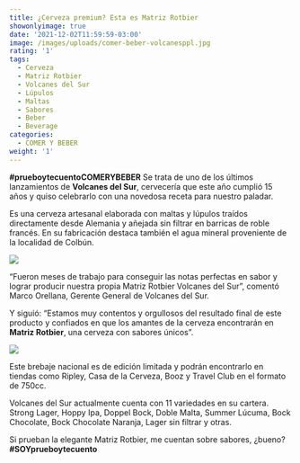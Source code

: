 ```yaml
---
title: ¿Cerveza premium? Esta es Matriz Rotbier
showonlyimage: true
date: '2021-12-02T11:59:59-03:00'
image: /images/uploads/comer-beber-volcanesppl.jpg
rating: '1'
tags:
  - Cerveza
  - Matriz Rotbier
  - Volcanes del Sur
  - Lúpulos
  - Maltas
  - Sabores
  - Beber
  - Beverage
categories:
  - COMER Y BEBER
weight: '1'
---
```

**\#prueboytecuentoCOMERYBEBER** Se trata de uno de los últimos lanzamientos de **Volcanes del Sur**, cervecería que este año cumplió 15 años y quiso celebrarlo con una novedosa receta para nuestro paladar.

<!--more-->

Es una cerveza artesanal elaborada con maltas y lúpulos traídos directamente desde Alemania y añejada sin filtrar en barricas de roble francés. En su fabricación destaca también el agua mineral proveniente de la localidad de Colbún.



![](/images/uploads/comer-beber-volcanesppl.jpg)

“Fueron meses de trabajo para conseguir las notas perfectas en sabor y lograr producir nuestra propia Matriz Rotbier Volcanes del Sur”, comentó Marco Orellana, Gerente General de Volcanes del Sur. 



Y siguió: “Estamos muy contentos y orgullosos del resultado final de este producto y confiados en que los amantes de la cerveza encontrarán en **Matriz Rotbier**, una cerveza con sabores únicos”.

![](/images/uploads/comer-beber-volcanes-2.jpg)



Este brebaje nacional es de edición limitada y podrán encontrarlo en tiendas como Ripley, Casa de la Cerveza, Booz y Travel Club en el formato de 750cc.



Volcanes del Sur actualmente cuenta con 11 variedades en su cartera. Strong Lager, Hoppy Ipa, Doppel Bock, Doble Malta, Summer Lúcuma, Bock Chocolate, Bock Chocolate Naranja, Lager sin filtrar y otras. 



Si prueban la elegante Matriz Rotbier, me cuentan sobre sabores, ¿bueno? **\#SOYprueboytecuento**
